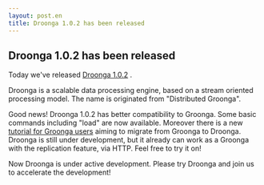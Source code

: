 ```yaml
---
layout: post.en
title: Droonga 1.0.2 has been released
---
```


Droonga 1.0.2 has been released
-------------------------------

Today we've released [Droonga
1.0.2](http://droonga.org/news/2014/04/29/release.html) .

Droonga is a scalable data processing engine, based on a stream oriented
processing model. The name is originated from "Distributed Groonga".

Good news! Droonga 1.0.2 has better compatibility to Groonga. Some basic
commands including "load" are now available. Moreover there is a new
[tutorial for Groonga users](http://droonga.org/tutorial/groonga/)
aiming to migrate from Groonga to Droonga. Droonga is still under
development, but it already can work as a Groonga with the replication
feature, via HTTP. Feel free to try it on!

Now Droonga is under active development. Please try Droonga and join us
to accelerate the development!
